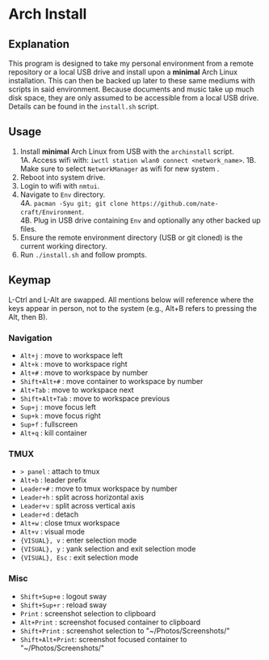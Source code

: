 # Arch Install

## Explanation

This program is designed to take my personal environment from a remote repository or a local
USB drive and install upon a **minimal** Arch Linux installation. This can then be backed up
later to these same mediums with scripts in said environment. Because documents and music
take up much disk space, they are only assumed to be accessible from a local USB drive.
Details can be found in the `install.sh` script.

## Usage

1. Install **minimal** Arch Linux from USB with the `archinstall` script.  
  1A. Access wifi with: `iwctl station wlan0 connect <network_name>`.
  1B. Make sure to select `NetworkManager` as wifi for new system .
2. Reboot into system drive.
3. Login to wifi with `nmtui`.
4. Navigate to `Env` directory.  
  4A. `pacman -Syu git; git clone https://github.com/nate-craft/Environment`.  
  4B. Plug in USB drive containing `Env` and optionally any other backed up files.  
5. Ensure the remote environment directory (USB or git cloned) is the current working directory.
6. Run `./install.sh` and follow prompts.

## Keymap

L-Ctrl and L-Alt are swapped. All mentions below will reference where the keys appear in person,
not to the system (e.g., Alt+B refers to pressing the Alt, then B).

### Navigation

- `Alt+j`          : move to workspace left
- `Alt+k`          : move to workspace right
- `Alt+#`          : move to workspace by number
- `Shift+Alt+#`    : move container to workspace by number
- `Alt+Tab`        : move to workspace next 
- `Shift+Alt+Tab`  : move to workspace previous
- `Sup+j`          : move focus left
- `Sup+k`          : move focus right
- `Sup+f`          : fullscreen
- `Alt+q`          : kill container

### TMUX

- `> panel`        : attach to tmux
- `Alt+b`          : leader prefix
- `Leader+#`       : move to tmux workspace by number
- `Leader+h`       : split across horizontal axis
- `Leader+v`       : split across vertical axis
- `Leader+d`       : detach
- `Alt+w`          : close tmux workspace
- `Alt+v`          : visual mode
- `{VISUAL}, v`    : enter selection mode
- `{VISUAL}, y`    : yank selection and exit selection mode
- `{VISUAL}, Esc`  : exit selection mode

### Misc

- `Shift+Sup+e`    : logout sway
- `Shift+Sup+r`    : reload sway
- `Print`          : screenshot selection to clipboard
- `Alt+Print`      : screenshot focused container to clipboard
- `Shift+Print`    : screenshot selection to "~/Photos/Screenshots/"
- `Shift+Alt+Print`: screenshot focused container to "~/Photos/Screenshots/"

